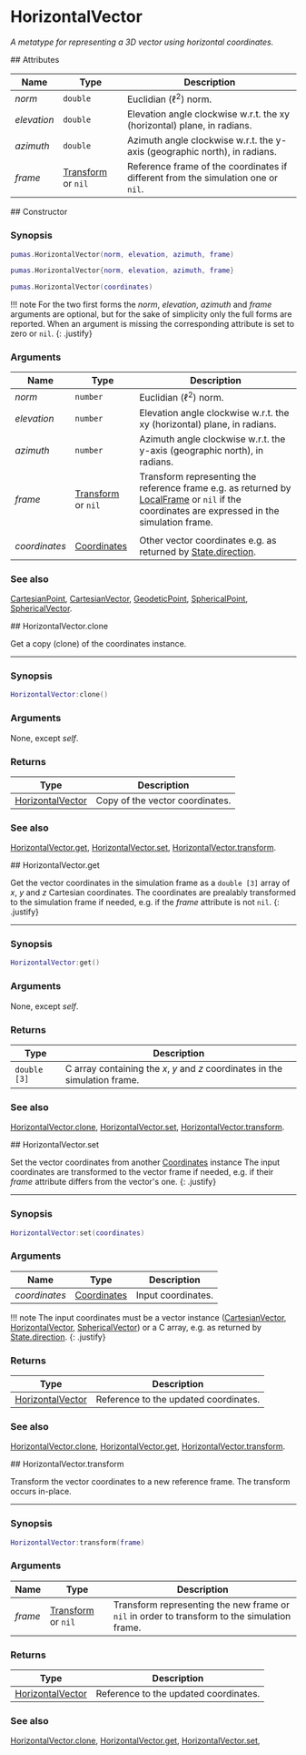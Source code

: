 # HorizontalVector
_A metatype for representing a 3D vector using horizontal coordinates._


<div markdown="1" class="shaded-box fancy">
## Attributes

|Name|Type|Description|
|----|----|-----------|
|*norm*     |`double`| Euclidian (&#8467;<sup>2</sup>) norm. |
|*elevation*|`double`| Elevation angle clockwise w.r.t. the xy (horizontal) plane, in radians. |
|*azimuth*  |`double`| Azimuth angle clockwise w.r.t. the y-axis (geographic north), in radians. |
|*frame*|[Transform](Transform.md) or `nil`| Reference frame of the coordinates if different from the simulation one or `nil`.|
</div>


<div markdown="1" class="shaded-box fancy">
## Constructor

### Synopsis

```lua
pumas.HorizontalVector(norm, elevation, azimuth, frame)

pumas.HorizontalVector{norm, elevation, azimuth, frame}

pumas.HorizontalVector(coordinates)
```

!!! note
    For the two first forms the *norm*, *elevation*, *azimuth* and *frame*
    arguments are optional, but for the sake of simplicity only the full forms
    are reported. When an argument is missing the corresponding attribute is set
    to zero or `nil`.
    {: .justify}

### Arguments

|Name|Type|Description|
|----|----|-----------|
|*norm*     |`number` | Euclidian (&#8467;<sup>2</sup>) norm. |
|*elevation*|`number` | Elevation angle clockwise w.r.t. the xy (horizontal) plane, in radians. |
|*azimuth*  |`number` | Azimuth angle clockwise w.r.t. the y-axis (geographic north), in radians. |
|*frame*    |[Transform](Transform.md) or `nil`| Transform representing the reference frame e.g. as returned by [LocalFrame](LocalFrame.md) or `nil` if the coordinates are expressed in the simulation frame.|
||||
|*coordinates*|[Coordinates](Coordinates.md)| Other vector coordinates e.g. as returned by [State.direction](../simulation/State.md:#attributes). |

### See also

[CartesianPoint](CartesianPoint.md),
[CartesianVector](CartesianVector.md),
[GeodeticPoint](GeodeticPoint.md),
[SphericalPoint](SphericalPoint.md),
[SphericalVector](SphericalVector.md).

</div>


<div markdown="1" class="shaded-box fancy">
## HorizontalVector.clone

Get a copy (clone) of the coordinates instance.

---

### Synopsis

```lua
HorizontalVector:clone()
```

### Arguments

None, except *self*.

### Returns

|Type|Description|
|----|-----------|
|[HorizontalVector](HorizontalVector.md)| Copy of the vector coordinates.|

### See also

[HorizontalVector.get](#horizontalvectorget),
[HorizontalVector.set](#horizontalvectorset),
[HorizontalVector.transform](#horizontalvectortransform).
</div>


<div markdown="1" class="shaded-box fancy">
## HorizontalVector.get

Get the vector coordinates in the simulation frame as a `double [3]` array of
*x*, *y* and *z* Cartesian coordinates. The coordinates are prealably
transformed to the simulation frame if needed, e.g.  if the *frame* attribute is
not `nil`.
{: .justify}

---

### Synopsis

```lua
HorizontalVector:get()
```

### Arguments

None, except *self*.

### Returns

|Type|Description|
|----|-----------|
|`double [3]`| C array containing the *x*, *y* and *z* coordinates in the simulation frame.|

### See also

[HorizontalVector.clone](#horizontalvectorclone),
[HorizontalVector.set](#horizontalvectorset),
[HorizontalVector.transform](#horizontalvectortransform).

</div>


<div markdown="1" class="shaded-box fancy">
## HorizontalVector.set

Set the vector coordinates from another [Coordinates](Coordinates.md) instance
The input coordinates are transformed to the vector frame if needed, e.g.  if
their *frame* attribute differs from the vector's one.
{: .justify}

---

### Synopsis

```lua
HorizontalVector:set(coordinates)
```

### Arguments

|Name|Type|Description|
|----|----|-----------|
|*coordinates*|[Coordinates](Coordinates.md)| Input coordinates.|

!!! note
    The input coordinates must be a vector instance
    ([CartesianVector](CartesianVector.md), [HorizontalVector](HorizontalVector.md),
    [SphericalVector](SphericalVector.md)) or a C array, e.g. as returned by
    [State.direction](../simulation/State.md#attributes).
    {: .justify}

### Returns

|Type|Description|
|----|-----------|
|[HorizontalVector](HorizontalVector.md)| Reference to the updated coordinates.|

### See also

[HorizontalVector.clone](#horizontalvectorclone),
[HorizontalVector.get](#horizontalvectorget),
[HorizontalVector.transform](#horizontalvectortransform).
</div>


<div markdown="1" class="shaded-box fancy">
## HorizontalVector.transform

Transform the vector coordinates to a new reference frame. The transform occurs
in-place.

---

### Synopsis

```lua
HorizontalVector:transform(frame)
```

### Arguments

|Name|Type|Description|
|----|----|-----------|
|*frame*|[Transform](Transform.md) or `nil`| Transform representing the new frame or `nil` in order to transform to the simulation frame.|

### Returns

|Type|Description|
|----|-----------|
|[HorizontalVector](HorizontalVector.md)| Reference to the updated coordinates.|

### See also

[HorizontalVector.clone](#horizontalvectorclone),
[HorizontalVector.get](#horizontalvectorget),
[HorizontalVector.set](#horizontalvectorset),
</div>
